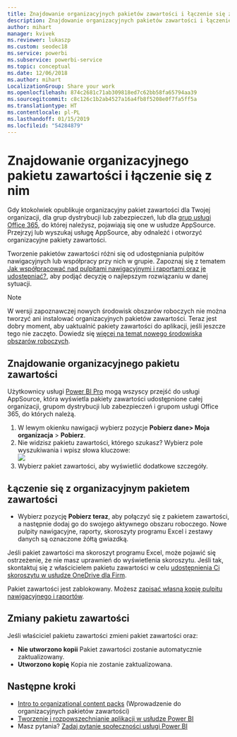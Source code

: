 ```yaml
---
title: Znajdowanie organizacyjnych pakietów zawartości i łączenie się z nimi
description: Znajdowanie organizacyjnych pakietów zawartości i łączenie się z nimi w usłudze Power BI
author: mihart
manager: kvivek
ms.reviewer: lukaszp
ms.custom: seodec18
ms.service: powerbi
ms.subservice: powerbi-service
ms.topic: conceptual
ms.date: 12/06/2018
ms.author: mihart
LocalizationGroup: Share your work
ms.openlocfilehash: 874c2681c71ab309818ed7c62bb58fa65794aa39
ms.sourcegitcommit: c8c126c1b2ab4527a16a4fb8f5208e0f7fa5ff5a
ms.translationtype: HT
ms.contentlocale: pl-PL
ms.lasthandoff: 01/15/2019
ms.locfileid: "54284879"
---
```

# <a name="find-and-connect-to-an-organizational-content-pack"></a>Znajdowanie organizacyjnego pakietu zawartości i łączenie się z nim

Gdy ktokolwiek opublikuje organizacyjny pakiet zawartości dla Twojej organizacji, dla grup dystrybucji lub zabezpieczeń, lub dla [grup usługi Office 365](https://support.office.com/article/Create-a-group-in-Office-365-7124dc4c-1de9-40d4-b096-e8add19209e9), do której należysz, pojawiają się one w usłudze AppSource.  Przejrzyj lub wyszukaj usługę AppSource, aby odnaleźć i otworzyć organizacyjne pakiety zawartości.

Tworzenie pakietów zawartości różni się od udostępniania pulpitów nawigacyjnych lub współpracy przy nich w grupie. Zapoznaj się z tematem [Jak współpracować nad pulpitami nawigacyjnymi i raportami oraz je udostępniać?](../service-how-to-collaborate-distribute-dashboards-reports.md), aby podjąć decyzję o najlepszym rozwiązaniu w danej sytuacji.

> [!NOTE]
> W wersji zapoznawczej nowych środowisk obszarów roboczych nie można tworzyć ani instalować organizacyjnych pakietów zawartości. Teraz jest dobry moment, aby uaktualnić pakiety zawartości do aplikacji, jeśli jeszcze tego nie zaczęto. Dowiedz się [więcej na temat nowego środowiska obszarów roboczych](../service-create-the-new-workspaces.md).
> 

## <a name="find-an-organizational-content-pack"></a>Znajdowanie organizacyjnego pakietu zawartości
Użytkownicy usługi [Power BI Pro](https://powerbi.microsoft.com/pricing) mogą wszyscy przejść do usługi AppSource, która wyświetla pakiety zawartości udostępnione całej organizacji, grupom dystrybucji lub zabezpieczeń i grupom usługi Office 365, do których należą.  

1. W lewym okienku nawigacji wybierz pozycje **Pobierz dane\> Moja organizacja** \> **Pobierz**.
2. Nie widzisz pakietu zawartości, którego szukasz? Wybierz pole wyszukiwania i wpisz słowa kluczowe:  
    ![](media/end-user-content-pack/cp_searchbox.png)
3. Wybierz pakiet zawartości, aby wyświetlić dodatkowe szczegóły.

## <a name="connect-to-an-organizational-content-pack"></a>Łączenie się z organizacyjnym pakietem zawartości
* Wybierz pozycję **Pobierz teraz**, aby połączyć się z pakietem zawartości, a następnie dodaj go do swojego aktywnego obszaru roboczego. Nowe pulpity nawigacyjne, raporty, skoroszyty programu Excel i zestawy danych są oznaczone żółtą gwiazdką.

Jeśli pakiet zawartości ma skoroszyt programu Excel, może pojawić się ostrzeżenie, że nie masz uprawnień do wyświetlenia skoroszytu. Jeśli tak, skontaktuj się z właścicielem pakietu zawartości w celu [ udostępnienia Ci skoroszytu w usłudze OneDrive dla Firm](https://support.office.com/article/Share-documents-or-folders-in-Office-365-1fe37332-0f9a-4719-970e-d2578da4941c). 

Pakiet zawartości jest zablokowany. Możesz [zapisać własną kopię pulpitu nawigacyjnego i raportów](../service-organizational-content-pack-copy-refresh-access.md). 

## <a name="changes-to-the-content-pack"></a>Zmiany pakietu zawartości
Jeśli właściciel pakietu zawartości zmieni pakiet zawartości oraz: 

* **Nie utworzono kopii** Pakiet zawartości zostanie automatycznie zaktualizowany.
* **Utworzono kopię** Kopia nie zostanie zaktualizowana. 

## <a name="next-steps"></a>Następne kroki
* [Intro to organizational content packs](../service-organizational-content-pack-introduction.md) (Wprowadzenie do organizacyjnych pakietów zawartości)  
* [Tworzenie i rozpowszechnianie aplikacji w usłudze Power BI](../service-create-distribute-apps.md)
* Masz pytania? [Zadaj pytanie społeczności usługi Power BI](http://community.powerbi.com/)

